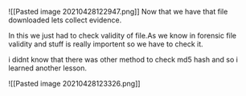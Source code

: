 ![[Pasted image 20210428122947.png]]
Now that we have that file downloaded lets collect evidence.

In this we just had to check validity of file.As we know in forensic file validity and stuff is really importent so we have to check it.

i didnt know that there was other method to check md5 hash and so i learned another lesson.

![[Pasted image 20210428123326.png]]